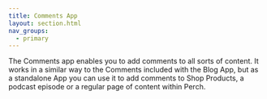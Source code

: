 ```yaml
---
title: Comments App
layout: section.html
nav_groups:
  - primary
---
```


The Comments app enables you to add comments to all sorts of content. It works in a similar way to the Comments included with the Blog App, but as a standalone App you can use it to add comments to Shop Products, a podcast episode or a regular page of content within Perch.
